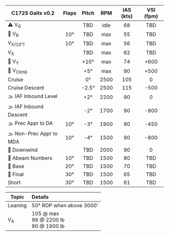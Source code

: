| **C172S Gaits** v0.2        | **Flaps** | **Pitch** | **RPM** | **IAS (kts)** | **VSI (fpm)** |
| ----------------------- |:---------:|:---------:|:-------:|:-------------:|:-------------:|
| ⚠️ V<sub>G</sub>           |           |    TBD    |  idle   |      68       |      TBD      |
| 🛫 V<sub>R</sub>           |    10°    |    TBD    |   max   |      55       |      TBD      |
| V<sub>X(10°)</sub>      |    10°    |    TBD    |   max   |      56       |      TBD      |
| V<sub>X</sub>           |           |    TBD    |   max   |      62       |      TBD      |
| 🛫 V<sub>Y</sub>           |           |   +10°    |   max   |      74       |     +600      |
| 🛫 V<sub>Climb</sub>       |           |    +5°    |   max   |      90       |     +500      |
| Cruise                  |           |    0°     |  2500   |      105      |       0       |
| Cruise Descent          |           |  \-2.5°   |  2500   |      115      |     \-500     |
| 🌫️ IAF Inbound Level    |           |    +2°    |  2200   |      90       |       0       |
| 🌫️ IAF Inbound Descent  |           |   \-2°    |  1700   |      90       |     \-800     |
| 🌫️ Prec Appr to DA      |    10°    |   \-3°    |  1900   |      90       |     \-450     |
| 🌫️ Non-Prec Appr to MDA |    10°    |   \-4°    |  1500   |      90       |     \-800     |
| 🛬 Downwind                |           |    TBD    |  2000   |      90       |       0       |
| 🛬 Abeam Numbers           |    10°    |    TBD    |  1500   |      80       |      TBD      |
| 🛬 Base                    |    20°    |    TBD    |  1500   |      70       |      TBD      |
| 🛬 Final                   |    30°    |    TBD    |  1500   |      65       |      TBD      |
| Short             |    30°    |    TBD    |  1500   |      61       |      TBD      |

| Topic              | Details                                   |
| ------------------ |:----------------------------------------- |
| Leaning            | 50° ROP when above 3000'                  | 
| V<sub>A</sub>      | 105 @ max<br>98 @ 2200 lb<br>90 @ 1900 lb |